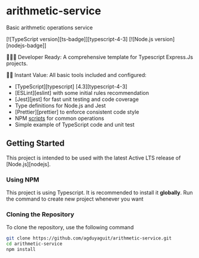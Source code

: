 # arithmetic-service
Basic arithmetic operations service


[![TypeScript version][ts-badge]][typescript-4-3]
[![Node.js version][nodejs-badge]]

👩🏻‍💻 Developer Ready: A comprehensive template for Typescript Express.Js projects.

🏃🏽 Instant Value: All basic tools included and configured:

- [TypeScript][typescript] [4.3][typescript-4-3]
- [ESLint][eslint] with some initial rules recommendation
- [Jest][jest] for fast unit testing and code coverage
- Type definitions for Node.js and Jest
- [Prettier][prettier] to enforce consistent code style
- NPM [scripts](#available-scripts) for common operations
- Simple example of TypeScript code and unit test

## Getting Started

This project is intended to be used with the latest Active LTS release of [Node.js][nodejs].
### Using NPM

This project is using Typescript. It is recommended to install it **globally**. Run the command to create new project whenever you want

### Cloning the Repository

To clone the repository, use the following command

```sh
git clone https://github.com/agduyaguit/arithmetic-service.git
cd arithmetic-service
npm install
```




